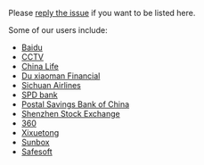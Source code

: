 Please [reply the issue](https://github.com/bfenetworks/bfe/issues/748) if you want to be listed here.

Some of our users include:

* [Baidu](https://www.baidu.com)
* [CCTV](https://www.cctv.com)
* [China Life](https://www.chinalife.com.cn)
* [Du xiaoman Financial](https://www.duxiaoman.com)
* [Sichuan Airlines](https://www.sichuanair.com)
* [SPD bank](https://www.spdb.com.cn)
* [Postal Savings Bank of China](https://www.psbc.com)
* [Shenzhen Stock Exchange](http://www.szse.cn)
* [360](https://www.so.com)
* [Xixuetong](http://www.xixuetong.com)
* [Sunbox](http://www.sunboxsoft.com)
* [Safesoft](http://www.safesoftcorp.com)
